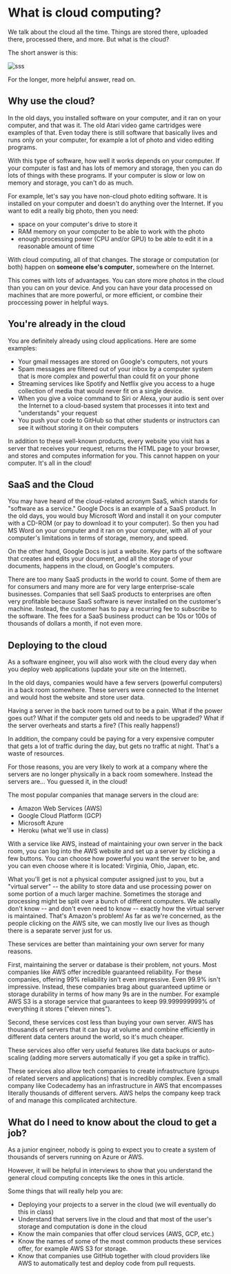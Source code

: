 # What is cloud computing?

We talk about the cloud all the time. Things are stored there, uploaded there, processed there, and more. But what is the cloud?

The short answer is this:

![sss](https://miro.medium.com/max/325/1*el4nHcOQdfHxzzcTC99jDw.png)

For the longer, more helpful answer, read on.

## Why use the cloud?

In the old days, you installed software on your computer, and it ran on your computer, and that was it. The old Atari video game cartridges were examples of that. Even today there is still software that basically lives and runs only on your computer, for example a lot of photo and video editing programs.

With this type of software, how well it works depends on your computer. If your computer is fast and has lots of memory and storage, then you can do lots of things with these programs. If your computer is slow or low on memory and storage, you can't do as much.

For example, let's say you have non-cloud photo editing software. It is installed on your computer and doesn't do anything over the Internet. If you want to edit a really big photo, then you need:

- space on your computer's drive to store it
- RAM memory on your computer to be able to work with the photo
- enough processing power (CPU and/or GPU) to be able to edit it in a reasonable amount of time

With cloud computing, all of that changes. The storage or computation (or both) happen on **someone else's computer**, somewhere on the Internet.

This comes with lots of advantages. You can store more photos in the cloud than you can on your device. And you can have your data processed on machines that are more powerful, or more efficient, or combine their proccessing power in helpful ways.

## You're already in the cloud

You are definitely already using cloud applications. Here are some examples:

- Your gmail messages are stored on Google's computers, not yours
- Spam messages are filtered out of your inbox by a computer system that is more complex and powerful than could fit on your phone
- Streaming services like Spotify and Netflix give you access to a huge collection of media that would never fit on a single device.
- When you give a voice command to Siri or Alexa, your audio is sent over the Internet to a cloud-based system that processes it into text and "understands" your request
- You push your code to GitHub so that other students or instructors can see it without storing it on their computers

In addition to these well-known products, every website you visit has a server that receives your request, returns the HTML page to your browser, and stores and computes information for you. This cannot happen on your computer. It's all in the cloud!

## SaaS and the Cloud

You may have heard of the cloud-related acronym SaaS, which stands for "software as a service." Google Docs is an example of a SaaS product. In the old days, you would buy Microsoft Word and install it on your computer with a CD-ROM (or pay to download it to your computer). So then you had MS Word on your computer and it ran on your computer, with all of your computer's limitations in terms of storage, memory, and speed.

On the other hand, Google Docs is just a website. Key parts of the software that creates and edits your document, and all the storage of your documents, happens in the cloud, on Google's computers.

There are too many SaaS products in the world to count. Some of them are for consumers and many more are for very large enterprise-scale businesses. Companies that sell SaaS products to enterprises are often very profitable because SaaS software is never installed on the customer's machine. Instead, the customer has to pay a recurring fee to subscribe to the software. The fees for a SaaS business product can be 10s or 100s of thousands of dollars a month, if not even more.

## Deploying to the cloud

As a software engineer, you will also work with the cloud every day when you deploy web applications (update your site on the Internet).

In the old days, companies would have a few servers (powerful computers) in a back room somewhere. These servers were connected to the Internet and would host the website and store user data.

Having a server in the back room turned out to be a pain. What if the power goes out? What if the computer gets old and needs to be upgraded? What if the server overheats and starts a fire? (This really happens!)

In addition, the company could be paying for a very expensive computer that gets a lot of traffic during the day, but gets no traffic at night. That's a waste of resources.

For those reasons, you are very likely to work at a company where the servers are no longer physically in a back room somewhere. Instead the servers are... You guessed it, in the cloud!

The most popular companies that manage servers in the cloud are:

- Amazon Web Services (AWS)
- Google Cloud Platform (GCP)
- Microsoft Azure
- Heroku (what we'll use in class)

With a service like AWS, instead of maintaining your own server in the back room, you can log into the AWS website and set up a server by clicking a few buttons. You can choose how powerful you want the server to be, and you can even choose where it is located: Virginia, Ohio, Japan, etc.

What you'll get is not a physical computer assigned just to you, but a "virtual server" -- the ability to store data and use processing power on some portion of a much larger machine. Sometimes the storage and processing might be split over a bunch of different computers. We actually don't know -- and don't even need to know -- exactly how the virtual server is maintained. That's Amazon's problem! As far as we're concerned, as the people clicking on the AWS site, we can mostly live our lives as though there is a separate server just for us.

These services are better than maintaining your own server for many reasons.

First, maintaining the server or database is their problem, not yours. Most companies like AWS offer incredible guaranteed reliability. For these companies, offering 99% reliability isn't even impressive. Even 99.9% isn't impressive. Instead, these companies brag about guaranteed uptime or storage durability in terms of how many 9s are in the number. For example AWS S3 is a storage service that guarantees to keep 99.999999999% of everything it stores ("eleven nines").

Second, these services cost less than buying your own server. AWS has thousands of servers that it can buy at volume and combine efficiently in different data centers around the world, so it's much cheaper.

These services also offer very useful features like data backups or auto-scaling (adding more servers automatically if you get a spike in traffic).

These services also allow tech companies to create infrastructure (groups of related servers and applications) that is incredibly complex. Even a small company like Codecademy has an infrastructure in AWS that encompasses literally thousands of different servers. AWS helps the company keep track of and manage this complicated architecture.

## What do I need to know about the cloud to get a job?

As a junior engineer, nobody is going to expect you to create a system of thousands of servers running on Azure or AWS.

However, it will be helpful in interviews to show that you understand the general cloud computing concepts like the ones in this article.

Some things that will really help you are:

- Deploying your projects to a server in the cloud (we will eventually do this in class)
- Understand that servers live in the cloud and that most of the user's storage and computation is done in the cloud
- Know the main companies that offer cloud services (AWS, GCP, etc.)
- Know the names of some of the most common products these services offer, for example AWS S3 for storage.
- Know that companies use GitHub together with cloud providers like AWS to automatically test and deploy code from pull requests.

